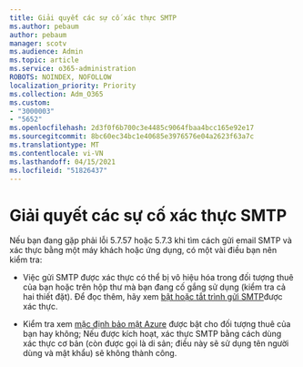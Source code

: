 ```yaml
---
title: Giải quyết các sự cố xác thực SMTP
ms.author: pebaum
author: pebaum
manager: scotv
ms.audience: Admin
ms.topic: article
ms.service: o365-administration
ROBOTS: NOINDEX, NOFOLLOW
localization_priority: Priority
ms.collection: Adm_O365
ms.custom:
- "3000003"
- "5652"
ms.openlocfilehash: 2d3f0f6b700c3e4485c9064fbaa4bcc165e92e17
ms.sourcegitcommit: 8bc60ec34bc1e40685e3976576e04a2623f63a7c
ms.translationtype: MT
ms.contentlocale: vi-VN
ms.lasthandoff: 04/15/2021
ms.locfileid: "51826437"
---
```

# <a name="solving-smtp-authentication-issues"></a>Giải quyết các sự cố xác thực SMTP

Nếu bạn đang gặp phải lỗi 5.7.57 hoặc 5.7.3 khi tìm cách gửi email SMTP và xác thực bằng một máy khách hoặc ứng dụng, có một vài điều bạn nên kiểm tra:

- Việc gửi SMTP được xác thực có thể bị vô hiệu hóa trong đối tượng thuê của bạn hoặc trên hộp thư mà bạn đang cố gắng sử dụng (kiểm tra cả hai thiết đặt). Để đọc thêm, hãy xem [bật hoặc tắt trình gửi SMTP](https://docs.microsoft.com/exchange/clients-and-mobile-in-exchange-online/authenticated-client-smtp-submission)được xác thực.

- Kiểm tra xem [mặc định bảo mật Azure](https://docs.microsoft.com/azure/active-directory/fundamentals/concept-fundamentals-security-defaults) được bật cho đối tượng thuê của bạn hay không; Nếu được kích hoạt, xác thực SMTP bằng cách dùng xác thực cơ bản (còn được gọi là di sản; điều này sẽ sử dụng tên người dùng và mật khẩu) sẽ không thành công.
